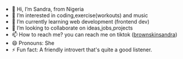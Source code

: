 - 👋 Hi, I’m Sandra, from Nigeria
- 👀 I’m interested in coding,exercise(workouts) and music
- 🌱 I’m currently learning web development (frontend dev)
- 💞️ I’m looking to collaborate on ideas,jobs,projects
- 📫 How to reach me? you can reach me on tiktok (<a href="https://www.tiktok.com/@brownskinsandra?is_from_webapp=1&sender_device=pc" target="_blank">brownskinsandra</a>)
- 😄 Pronouns: She
- ⚡ Fun fact: A friendly introvert that's quite a good listener.

<!---
Brownskinsandra/Brownskinsandra is a ✨ special ✨ repository because its `README.md` (this file) appears on your GitHub profile.
You can click the Preview link to take a look at your changes.
--->
